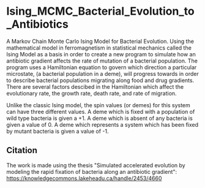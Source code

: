 # Ising_MCMC_Bacterial_Evolution_to_Antibiotics
A Markov Chain Monte Carlo Ising Model for Bacterial Evolution. Using the mathematical model in ferromagnetism in statistical mechanics called the Ising Model as a basis 
in order to create a new program to simulate how an antibiotic gradient affects the rate of mutation of a bacterial population.
The program uses a Hamiltonian equation to govern which direction a particular microstate, (a bacterial population in a deme), will progress towards 
in order to describe bacterial populations migrating along food and drug gradients.  There are several factors descibed in the Hamiltonian which affect the evolutionary 
rate, the growth rate, death rate, and rate of migration.

Unlike the classic Ising model, the spin values (or demes) for this system can have three different values. 
A deme which is fixed with a population of wild type bacteria is given a +1. 
A deme which is absent of any bacteria is given a value of 0. 
A deme which represents a system which has been fixed by mutant bacteria is given a value of -1.

## Citation
The work is made using the thesis "Simulated accelerated evolution by modeling the rapid fixation of bacteria along an antibiotic gradient":
https://knowledgecommons.lakeheadu.ca/handle/2453/4660
